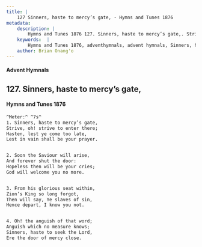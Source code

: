 ```yaml
---
title: |
    127 Sinners, haste to mercy’s gate, - Hymns and Tunes 1876
metadata:
    description: |
        Hymns and Tunes 1876 127. Sinners, haste to mercy’s gate,. Strive, oh! strive to enter there; Hasten, lest ye come too late, Lest in vain shall be your prayer. 
    keywords:  |
        Hymns and Tunes 1876, adventhymnals, advent hymnals, Sinners, haste to mercy’s gate,, Strive, oh! strive to enter there;, 
    author: Brian Onang'o
---
```


#### Advent Hymnals
## 127. Sinners, haste to mercy’s gate,
####  Hymns and Tunes 1876

```txt
^Meter:^ ^7s^
1. Sinners, haste to mercy’s gate,
Strive, oh! strive to enter there;
Hasten, lest ye come too late,
Lest in vain shall be your prayer.


2. Soon the Saviour will arise,
And forever shut the door:
Hopeless then will be your cries;
God will welcome you no more.


3. From his glorious seat within,
Zion’s King so long forgot,
Then will say, Ye slaves of sin,
Hence depart, I know you not.


4. Oh! the anguish of that word;
Anguish which no measure knows;
Sinners, haste to seek the Lord,
Ere the door of mercy close.
```